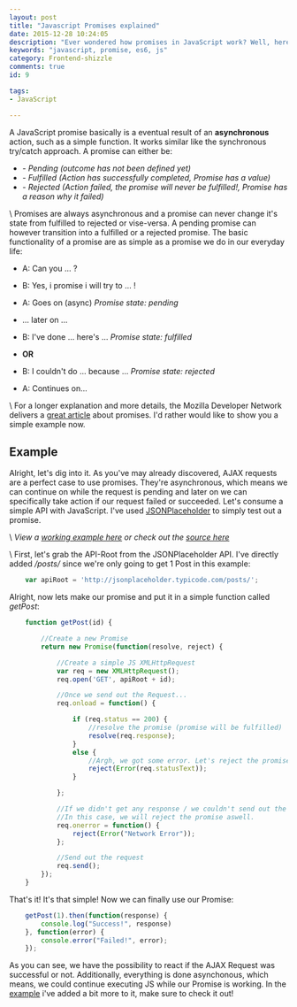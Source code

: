 ```yaml
---
layout: post
title: "Javascript Promises explained"
date: 2015-12-28 10:24:05
description: "Ever wondered how promises in JavaScript work? Well, here's a easy explanation."
keywords: "javascript, promise, es6, js"
category: Frontend-shizzle
comments: true
id: 9

tags:
- JavaScript

---
```


A JavaScript promise basically is a eventual result of an **asynchronous** action, such as a simple function.
It works similar like the synchronous try/catch approach.
A promise can either be:

- *- Pending (outcome has not been defined yet)*
- *- Fulfilled (Action has successfully completed, Promise has a value)*
- *- Rejected (Action failed, the promise will never be fulfilled!, Promise has a reason why it failed)*
  
\\
Promises are always asynchronous and a promise can never change it's state from fulfilled to rejected or vise-versa.
A pending promise can however transition into a fulfilled or a rejected promise.
The basic functionality of a promise are as simple as a promise we do in our everyday life:

- A: Can you ... ?
- B: Yes, i promise i will try to ... !
- A: Goes on (async)   *Promise state: pending*

- ... later on ...

- B: I've done ... here's ...   *Promise state: fulfilled*
- **OR**
- B: I couldn't do ... because ...   *Promise state: rejected*

- A: Continues on...


\\
For a longer explanation and more details, the Mozilla Developer Network delivers a [great article](https://developer.mozilla.org/en/docs/Web/JavaScript/Reference/Global_Objects/Promise) about promises. I'd rather would like to show you a simple example now.

## Example

Alright, let's dig into it. As you've may already discovered, AJAX requests are a perfect case to use promises.
They're asynchronous, which means we can continue on while the request is pending and later on we can specifically take action if our request failed or succeeded.
Let's consume a simple API with JavaScript. I've used [JSONPlaceholder](http://jsonplaceholder.typicode.com/) to simply test out a promise.

\\
*View a [working example here](/examples/javascript-promise/) or check out the [source here](https://gist.github.com/remoblaser/15ba8ec41c10df996e0d)*

\\
First, let's grab the API-Root from the JSONPlaceholder API. I've directly added */posts/* since we're only going to get 1 Post in this example:
    
~~~javascript
    var apiRoot = 'http://jsonplaceholder.typicode.com/posts/';
~~~

Alright, now lets make our promise and put it in a simple function called *getPost*:

~~~javascript
    function getPost(id) {

        //Create a new Promise
        return new Promise(function(resolve, reject) {

            //Create a simple JS XMLHttpRequest
            var req = new XMLHttpRequest();
            req.open('GET', apiRoot + id);

            //Once we send out the Request...
            req.onload = function() {

                if (req.status == 200) {
                    //resolve the promise (promise will be fulfilled)
                    resolve(req.response);
                }
                else {
                    //Argh, we got some error. Let's reject the promise
                    reject(Error(req.statusText));
                }

            };

            //If we didn't get any response / we couldn't send out the request, we have a network error.
            //In this case, we will reject the promise aswell.
            req.onerror = function() {
                reject(Error("Network Error"));
            }; 

            //Send out the request
            req.send();
        });
    }
~~~

That's it! It's that simple! Now we can finally use our Promise:

~~~javascript
    getPost(1).then(function(response) {
        console.log("Success!", response)
    }, function(error) {
        console.error("Failed!", error);
    });
~~~

As you can see, we have the possibility to react if the AJAX Request was successful or not.
Additionally, everything is done asynchonous, which means, we could continue executing JS while our Promise is working.
In the [example](/examples/javascript-promise/) i've added a bit more to it, make sure to check it out!
